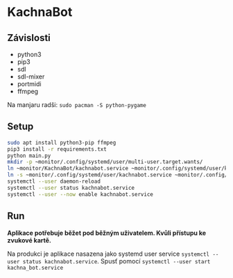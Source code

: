 # KachnaBot

## Závislosti

* python3
* pip3
* sdl
* sdl-mixer
* portmidi
* ffmpeg

Na manjaru radši: `sudo pacman -S python-pygame`

## Setup
```sh
sudo apt install python3-pip ffmpeg
pip3 install -r requirements.txt
python main.py
mkdir -p ~monitor/.config/systemd/user/multi-user.target.wants/
ln ~monitor/KachnaBot/kachnabot.service ~monitor/.config/systemd/user/kachnabot.service
ln -s ~monitor/.config/systemd/user/kachnabot.service ~monitor/.config/systemd/user/multi-user.target.wants/kachnabot.service
systemctl --user daemon-reload
systemctl --user status kachnabot.service
systemctl --user --now enable kachnabot.service
```

## Run

**Aplikace potřebuje běžet pod běžným uživatelem. Kvůli přístupu ke zvukové kartě.**

Na produkci je aplikace nasazena jako systemd user service `systemctl --user status kachnabot.service`.
Spusť pomocí `systemctl --user start kachna_bot.service`

